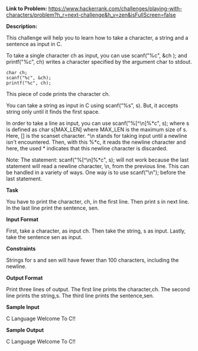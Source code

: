 **Link to Problem:** https://www.hackerrank.com/challenges/playing-with-characters/problem?h_r=next-challenge&h_v=zen&isFullScreen=false

**Description:**

This challenge will help you to learn how to take a character, a string and a sentence as input in C.

To take a single character ch as input, you can use scanf("%c", &ch ); and printf("%c", ch) writes a character specified by the argument char to stdout.

```
char ch;
scanf("%c", &ch);
printf("%c", ch);
```
This piece of code prints the character ch.

You can take a string as input in C using scanf(“%s”, s). But, it accepts string only until it finds the first space.

In order to take a line as input, you can use scanf("%[^\n]%*c", s); where s is defined as char s[MAX_LEN] where MAX_LEN is the maximum size of s. Here, [] is the scanset character. ^\n stands for taking input until a newline isn't encountered. Then, with this %*c, it reads the newline character and here, the used * indicates that this newline character is discarded.

Note: The statement: scanf("%[^\n]%*c", s); will not work because the last statement will read a newline character, \n, from the previous line. This can be handled in a variety of ways. One way is to use scanf("\n"); before the last statement.

**Task**

You have to print the character, ch, in the first line. Then print s in next line. In the last line print the sentence, sen.

**Input Format**

First, take a character,  as input ch.
Then take the string, s as input.
Lastly, take the sentence sen as input.

**Constraints**

Strings for s and sen will have fewer than 100 characters, including the newline.

**Output Format**

Print three lines of output. The first line prints the character,ch.
The second line prints the string,s.
The third line prints the sentence,sen.

**Sample Input**

C
Language
Welcome To C!!

**Sample Output**

C
Language
Welcome To C!!

